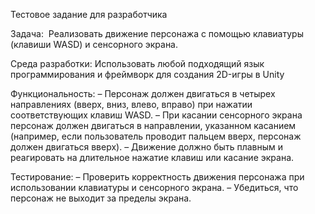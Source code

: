 Тестовое задание для разработчика

Задача: 
Реализовать движение персонажа с помощью клавиатуры (клавиши WASD) и сенсорного экрана.

Среда разработки: 
Использовать любой подходящий язык программирования и фреймворк для создания 2D-игры в Unity

Функциональность:
–	Персонаж должен двигаться в четырех направлениях (вверх, вниз, влево, вправо) при нажатии соответствующих клавиш WASD.
–	При касании сенсорного экрана персонаж должен двигаться в направлении, указанном касанием (например, если пользователь проводит пальцем вверх, персонаж должен двигаться вверх).
–	Движение должно быть плавным и реагировать на длительное нажатие клавиш или касание экрана.

Тестирование:
–	Проверить корректность движения персонажа при использовании клавиатуры и сенсорного экрана.
–	Убедиться, что персонаж не выходит за пределы экрана.
